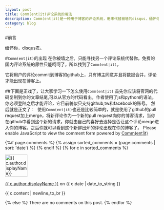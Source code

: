 ```yaml
---
layout: post
title: Comm(ent|it)评论系统的用法
description: Comm(ent|it)是一种用于博客的评论系统，用来代替被墙的disqus，缅怀你，disqus君
category: blog
---
```

#前言

缅怀你，disqus君。

#```Comm(ent|it)```的出现
在你被墙之后，只能寻找另一个评论系统代替你。免费的国内评论系统的尿性只能呵呵了，所以找到了```Comm(ent|it)```。

它将用户的评论commit到博客的github上，只有博主同意并且将数据合并，评论才能出现在博客上。


##下面是正戏了，让大家学习一下怎么使用```Comm(ent|it)```
首先你应该将官网的代码复制到你的文章结尾,可以从官方的代码看出，作者使用了js和python的语法。你必须登陆之后才能评论，它目前貌似只支持github,tw和facebook的账号。
然后就是正文了：
  使用```Comm(ent|it)```也还是比较简单的，就是使用了github的pull request加上merge，将新评论作为一个新的pull request向你的博客请求，当你在github中看到这个新的请求，你就由自己的喜好去选择是否让这个评论merge进入你的博客。之后你就可以看到这个新鲜出炉的评论出现在你的博客了。
<noscript>Please enable JavaScript to view the comment form powered by <a href="https://commentit.io/">Comm(ent|it)</a></noscript>
<div id="commentit"></div>
<script type="text/javascript">
  /** CONFIGURATION VARIABLES **/
  var commentitUsername = 'ioloveuu';
  var commentitRepo = 'ioloveuu/ioloveuu.github.io';
  var commentitPath = '{{ page.path }}';

  /** DON'T EDIT FOLLOWING LINES **/
  (function() {
      var commentit = document.createElement('script');
      commentit.type = 'text/javascript';
      commentit.async = true;
      commentit.src = 'https://commentit.io/static/embed/dist/commentit.js';
      (document.getElementsByTagName('head')[0] || document.getElementsByTagName('body')[0]).appendChild(commentit);
  })();
</script>
  {%if page.comments %}
  {% assign sorted_comments = (page.comments | sort: 'date') %}
{% endif %}
{% for c in sorted_comments %}
  <div class="media">
    <div class="media-left">
      <img src="{{ c.author.picture }}" alt="{{ c.author.displayName}}" height="73" width="73">
    </div>
    <div class="media-body">
      <p class="text-muted">
        <a href="{{ c.author.url }}">{{ c.author.displayName }}</a>
        on {{ c.date | date_to_string }}
      </p>
      <p>{{ c.content | newline_to_br }}</p>
    </div>
  </div>
{% else %}
  There are no comments on this post.
{% endfor %}
